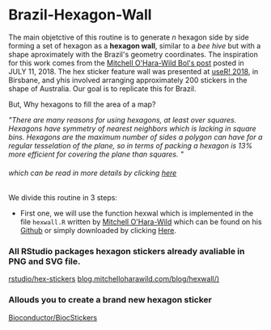 # Brazil-Hexagon-Wall

The main objetctive of this routine is to generate *n* hexagon side by side forming a set of hexagon as a **hexagon wall**, similar to a *bee hive* but with a shape aproximately with the Brazil's geometry coordinates. The inspiration for this work comes from the [Mitchell O'Hara-Wild Bol's post](https://blog.mitchelloharawild.com/blog/user-2018-feature-wall/) posted in JULY 11, 2018. The hex sticker feature wall was presented at [useR! 2018](http://user2018.r-project.org/), in Birsbane, and yhis involved arranging approximately 200 stickers in the shape of Australia. Our goal is to replicate this for Brazil.

But, Why hexagons to fill the area of a map? 

*"There are many reasons for using hexagons, at least over squares. Hexagons have symmetry of nearest neighbors which is lacking in square bins. Hexagons are the maximum number of sides a polygon can have for a regular tesselation of the plane, so in terms of packing a hexagon is 13% more efficient for covering the plane than squares. "* 

###### which can be read in more details by clicking [here](https://cran.r-project.org/web/packages/hexbin/vignettes/hexagon_binning.pdf)
We divide this routine in 3 steps: 

- First one, we will use the function hexwal which is implemented in the file `hexwall.R` written by [Mitchell O'Hara-Wild](https://github.com/mitchelloharawild/hexwall) which can be found on his [Github](https://github.com/mitchelloharawild/hexwall) or simply downloaded by clicking [Here](https://github.com/mitchelloharawild/hexwall/archive/master.zip).


### All RStudio packages hexagon stickers already avaliable in PNG and SVG file.
[rstudio/hex-stickers](https://github.com/rstudio/hex-stickers)
[blog.mitchelloharawild.com/blog/hexwall/)](https://blog.mitchelloharawild.com/blog/hexwall/)

### Allouds you to create a brand new hexagon sticker 
[Bioconductor/BiocStickers](https://github.com/Bioconductor/BiocStickers.git)

